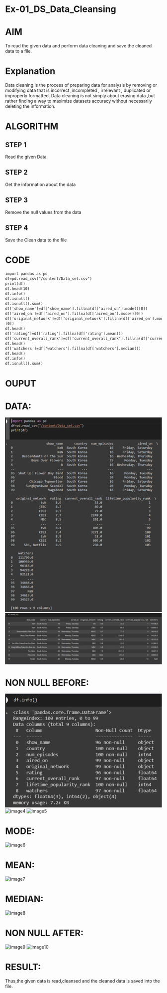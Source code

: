 # Ex-01_DS_Data_Cleansing
# AIM
To read the given data and perform data cleaning and save the cleaned data to a file.

# Explanation
Data cleaning is the process of preparing data for analysis by removing or modifying data that is incorrect ,incompleted , irrelevant , duplicated or improperly formatted. Data cleaning is not simply about erasing data ,but rather finding a way to maximize datasets accuracy without necessarily deleting the information.

# ALGORITHM
## STEP 1
Read the given Data

## STEP 2
Get the information about the data

## STEP 3
Remove the null values from the data

## STEP 4
Save the Clean data to the file

# CODE
~~~
import pandas as pd
df=pd.read_csv("/content/Data_set.csv")
print(df)
df.head(10)
df.info()
df.isnull()
df.isnull().sum()
df['show_name']=df['show_name'].fillna(df['aired_on'].mode()[0])
df['aired_on']=df['aired_on'].fillna(df['aired_on'].mode()[0])
df['original_network']=df['original_network'].fillna(df['aired_on'].mode()[0])
df.head()
df['rating']=df['rating'].fillna(df['rating'].mean())
df['current_overall_rank']=df['current_overall_rank'].fillna(df['current_overall_rank'].mean())
df.head()
df['watchers']=df['watchers'].fillna(df['watchers'].median())
df.head()
df.info()
df.isnull().sum()
~~~
# OUPUT
# DATA:
![image1](https://github.com/vijay21500269/Ex-01-Data-Cleaning/blob/main/Ds%20image%201.png)
![image2](https://github.com/vijay21500269/Ex-01-Data-Cleaning/blob/main/DS%20img%202.png)
# NON NULL BEFORE:
![image3](https://github.com/vijay21500269/Ex-01-Data-Cleaning/blob/main/Ds%20mg%203.png)
![image4]()
![image5]()
# MODE:
![image6]()
# MEAN:
![image7]()
# MEDIAN:
![image8]()
# NON NULL AFTER:
![image9]()
![image10]()
# RESULT:
Thus,the given data is read,cleansed and the cleaned data is saved into the file.







